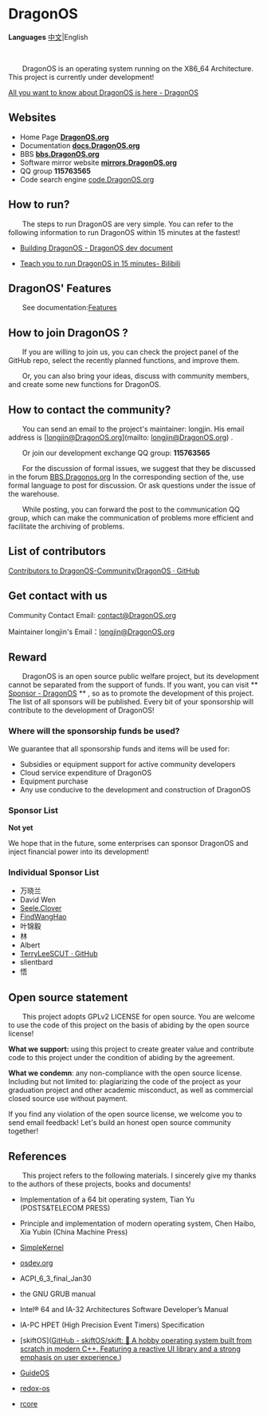# DragonOS

**Languages** [中文](README.md)|English

&nbsp;

&emsp;&emsp;DragonOS is an operating system running on the X86_64 Architecture. This project is currently under development!

[All you want to know about DragonOS is here - DragonOS](https://dragonos.org/?p=46)

## Websites

- Home Page  **[DragonOS.org](https://dragonos.org)**
- Documentation  **[docs.DragonOS.org](https://docs.dragonos.org)**
- BBS  **[bbs.DragonOS.org](https://bbs.dragonos.org)**
- Software mirror website **[mirrors.DragonOS.org](https://mirrors.DragonOS.org)**
- QQ group **115763565**
- Code search engine [code.DragonOS.org](http://code.dragonos.org)&nbsp;

## How to run?

&emsp;&emsp;The steps to run DragonOS are very simple. You can refer to the following information to run DragonOS within 15 minutes at the fastest!

- [Building DragonOS - DragonOS dev document](https://docs.dragonos.org/zh_CN/latest/introduction/build_system.html)

- [Teach you to run DragonOS in 15 minutes- Bilibili](https://www.bilibili.com/video/BV1zF411w7s2?share_source=copy_web&vd_source=41ab4a1b73e6f65219a785923511517e)

## DragonOS' Features

&emsp;&emsp;See documentation:[Features](https://docs.dragonos.org/zh_CN/latest/introduction/features.html)

## How to join DragonOS ?

&emsp;&emsp;If you are willing to join us, you can check the project panel of the GitHub repo, select the recently planned functions, and improve them.

&emsp;&emsp;Or, you can also bring your ideas, discuss with community members, and create some new functions for DragonOS.

## How to contact the community?

&emsp;&emsp;You can send an email to the project's maintainer: longjin. His email address is [longjin@DragonOS.org](mailto: longjin@DragonOS.org) .

&emsp;&emsp;Or join our development exchange QQ group: **115763565**

&emsp;&emsp;For the discussion of formal issues, we suggest that they be discussed in the forum [BBS.Dragonos.org](https://bbs.dragonos.org/) In the corresponding section of the, use formal language to post for discussion. Or ask questions under the issue of the warehouse.

&emsp;&emsp;While posting, you can forward the post to the communication QQ group, which can make the communication of problems more efficient and facilitate the archiving of problems.

## List of contributors

[Contributors to DragonOS-Community/DragonOS · GitHub](https://github.com/DragonOS-Community/DragonOS/graphs/contributors)

## Get contact with us

Community Contact Email: contact@DragonOS.org

Maintainer longjin's Email：longjin@DragonOS.org


## Reward

&emsp;&emsp;DragonOS is an open source public welfare project, but its development cannot be separated from the support of funds. If you want, you can visit ** [Sponsor - DragonOS](https://dragonos.org/?page_id=37) ** , so as to promote the development of this project. The list of all sponsors will be published. Every bit of your sponsorship will contribute to the development of DragonOS!

### Where will the sponsorship funds be used?

We guarantee that all sponsorship funds and items will be used for:

- Subsidies or equipment support for active community developers
- Cloud service expenditure of DragonOS
- Equipment purchase
- Any use conducive to the development and construction of DragonOS

### Sponsor List

**Not yet**

We hope that in the future, some enterprises can sponsor DragonOS and inject financial power into its development!

### Individual Sponsor List

- 万晓兰
- David Wen
- [Seele.Clover](https://github.com/seeleclover)
- [FindWangHao](https://github.com/FindWangHao)
- 叶锦毅
- 林
- Albert
- [TerryLeeSCUT · GitHub](https://github.com/TerryLeeSCUT)
- slientbard
- 悟

## Open source statement

&emsp;&emsp;This project adopts GPLv2 LICENSE for open source. You are welcome to use the code of this project on the basis of abiding by the open source license!

**What we support:** using this project to create greater value and contribute code to this project under the condition of abiding by the agreement.

**What we condemn**: any non-compliance with the open source license. Including but not limited to: plagiarizing the code of the project as your graduation project and other academic misconduct, as well as commercial closed source use without payment.

If you find any violation of the open source license, we welcome you to send email feedback! Let's build an honest open source community together!

## References

&emsp;&emsp;This project refers to the following materials. I sincerely give my thanks to the authors of these projects, books and documents!

- Implementation of a 64 bit operating system, Tian Yu (POSTS&TELECOM  PRESS)

- Principle and implementation of modern operating system, Chen Haibo, Xia Yubin (China Machine Press)

- [SimpleKernel](https://github.com/Simple-XX/SimpleKernel)

- [osdev.org](https://wiki.osdev.org/Main_Page)

- ACPI_6_3_final_Jan30

- the GNU GRUB manual

- Intel® 64 and IA-32 Architectures Software Developer’s Manual

- IA-PC HPET (High Precision Event Timers) Specification

- [skiftOS]([GitHub - skiftOS/skift: 🥑 A hobby operating system built from scratch in modern C++. Featuring a reactive UI library and a strong emphasis on user experience.](https://github.com/skiftOS/skift))

- [GuideOS](https://github.com/Codetector1374/GuideOS)

- [redox-os](https://gitlab.redox-os.org/redox-os/redox)

- [rcore](https://github.com/rcore-os/rCore)
